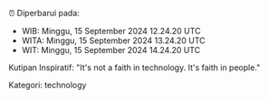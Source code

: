 ⏰ Diperbarui pada:
- WIB: Minggu, 15 September 2024 12.24.20 UTC
- WITA: Minggu, 15 September 2024 13.24.20 UTC
- WIT: Minggu, 15 September 2024 14.24.20 UTC

Kutipan Inspiratif:
"It's not a faith in technology. It's faith in people."


Kategori: technology

